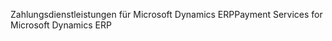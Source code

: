<span data-ttu-id="61418-101">Zahlungsdienstleistungen für Microsoft Dynamics ERP</span><span class="sxs-lookup"><span data-stu-id="61418-101">Payment Services for Microsoft Dynamics ERP</span></span>